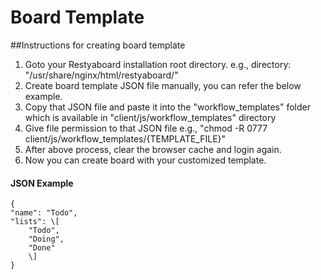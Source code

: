 # Board Template

##Instructions for creating board template

1.  Goto your Restyaboard installation root directory. e.g., directory: "/usr/share/nginx/html/restyaboard/"
2.  Create board template JSON file manually, you can refer the below example.  
3.  Copy that JSON file and paste it into the "workflow_templates" folder which is available in "client/js/workflow_templates" directory
4.  Give file permission to that JSON file e.g., "chmod -R 0777 client/js/workflow_templates/{TEMPLATE_FILE}"
5.  After above process, clear the browser cache and login again.
6.  Now you can create board with your customized template.

#### JSON Example
    
    {
    "name": "Todo", 
    "lists": \[
        "Todo",
        "Doing",
        "Done"
        \]
    }